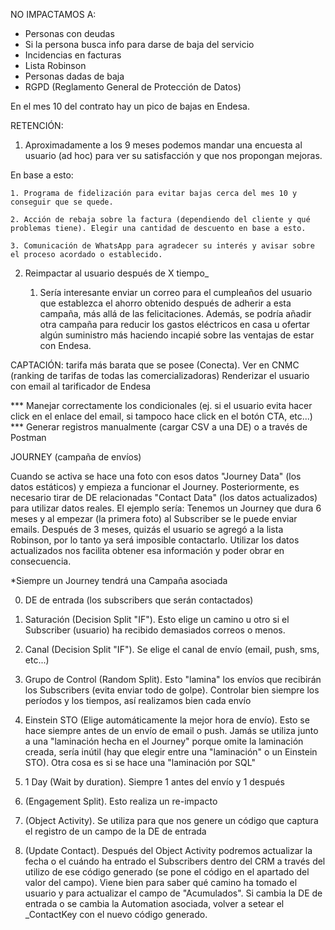 
NO IMPACTAMOS A:
- Personas con deudas
- Si la persona busca info para darse de baja del servicio
- Incidencias en facturas
- Lista Robinson
- Personas dadas de baja
- RGPD (Reglamento General de Protección de Datos)


En el mes 10 del contrato hay un pico de bajas en Endesa.

RETENCIÓN:
1. Aproximadamente a los 9 meses podemos mandar una encuesta al usuario (ad hoc) para ver su satisfacción y que nos propongan mejoras.

En base a esto:

	1. Programa de fidelización para evitar bajas cerca del mes 10 y conseguir que se quede.

	2. Acción de rebaja sobre la factura (dependiendo del cliente y qué problemas tiene). Elegir una cantidad de descuento en base a esto.

	3. Comunicación de WhatsApp para agradecer su interés y avisar sobre el proceso acordado o establecido.

2. Reimpactar al usuario después de X tiempo_

	1. Sería interesante enviar un correo para el cumpleaños del usuario que establezca el ahorro obtenido después de adherir a esta campaña, más allá de las felicitaciones. Además, se podría añadir otra campaña para reducir los gastos eléctricos en casa u ofertar algún suministro más haciendo incapié sobre las ventajas de estar con Endesa.

CAPTACIÓN:
tarifa más barata que se posee (Conecta). Ver en CNMC (ranking de tarifas de todas las comercializadoras)
Renderizar el usuario con email al tarificador de Endesa

*** Manejar correctamente los condicionales (ej. si el usuario evita hacer click en el enlace del email, si tampoco hace click en el botón CTA, etc...)
*** Generar registros manualmente (cargar CSV a una DE) o a través de Postman


JOURNEY (campaña de envíos)

Cuando se activa se hace una foto con esos datos "Journey Data" (los datos estáticos) y empieza a funcionar el Journey. Posteriormente, es necesario tirar de DE relacionadas "Contact Data" (los datos actualizados) para utilizar datos reales. El ejemplo sería: Tenemos un Journey que dura 6 meses y al empezar (la primera foto) al Subscriber se le puede enviar emails. Después de 3 meses, quizás el usuario se agregó a la lista Robinson, por lo tanto ya será imposible contactarlo. Utilizar los datos actualizados nos facilita obtener esa información y poder obrar en consecuencia.

*Siempre un Journey tendrá una Campaña asociada

0. DE de entrada (los subscribers que serán contactados)
1. Saturación (Decision Split "IF"). Esto elige un camino u otro si el Subscriber (usuario) ha recibido demasiados correos o menos.
2. Canal (Decision Split "IF"). Se elige el canal de envío (email, push, sms, etc...)

3. Grupo de Control (Random Split). Esto "lamina" los envíos que recibirán los Subscribers (evita enviar todo de golpe). Controlar bien siempre los períodos y los tiempos, así realizamos bien cada envío
4. Einstein STO (Elige automáticamente la mejor hora de envío). Esto se hace siempre antes de un envío de email o push. Jamás se utiliza junto a una "laminación hecha en el Journey" porque omite la laminación creada, sería inútil (hay que elegir entre una "laminación" o un Einstein STO). Otra cosa es si se hace una "laminación por SQL"

5. 1 Day (Wait by duration). Siempre 1 antes del envío y 1 después
6. (Engagement Split). Esto realiza un re-impacto
7. (Object Activity). Se utiliza para que nos genere un código que captura el registro de un campo de la DE de entrada
8. (Update Contact). Después del Object Activity podremos actualizar la fecha o el cuándo ha entrado el Subscribers dentro del CRM a través del utilizo de ese código generado (se pone el código en el apartado del valor del campo). Viene bien para saber qué camino ha tomado el usuario y para actualizar el campo de "Acumulados". Si cambia la DE de entrada o se cambia la Automation asociada, volver a setear el _ContactKey con el nuevo código generado.
